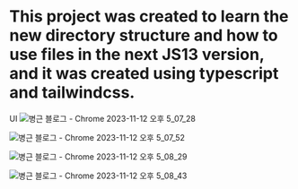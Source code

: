 # This project was created to learn the new directory structure and how to use files in the next JS13 version, and it was created using typescript and tailwindcss.

UI
![병근 블로그 - Chrome 2023-11-12 오후 5_07_28](https://github.com/Dejong1706/MyBlog/assets/75114974/4d8ea93b-55ea-454a-9fb2-08d98ce62a8f)

![병근 블로그 - Chrome 2023-11-12 오후 5_07_52](https://github.com/Dejong1706/MyBlog/assets/75114974/bd16b7ae-7974-4943-934e-c04c8942a61d)

![병근 블로그 - Chrome 2023-11-12 오후 5_08_29](https://github.com/Dejong1706/MyBlog/assets/75114974/1e3317c1-0b80-46c7-95ff-b29eacb0a45e)

![병근 블로그 - Chrome 2023-11-12 오후 5_08_43](https://github.com/Dejong1706/MyBlog/assets/75114974/46908b13-e9f0-4d17-a658-76e4dd225c4a)

